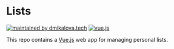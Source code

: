 # Lists

[![maintained by dmikalova.tech](https://img.shields.io/static/v1?&color=ccff90&label=maintained%20by&labelColor=424242&logo=&logoColor=fff&message=dmikalova.tech&&style=flat-square)](https://www.dmikalova.tech/)
[![vue.js](https://img.shields.io/static/v1?&color=41b883&label=%20&labelColor=424242&logo=vuedotjs&logoColor=fff&message=vue.js&&style=flat-square)](https://vuejs.org/)

This repo contains a [Vue.js](https://www.terraform.io/docs/language/modules/index.html) web app for managing personal lists.
